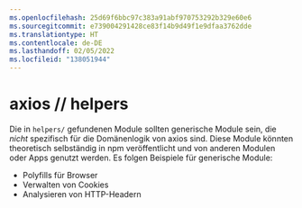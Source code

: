 ```yaml
---
ms.openlocfilehash: 25d69f6bbc97c383a91abf970753292b329e60e6
ms.sourcegitcommit: e739004291428ce83f14b9d49f1e9dfaa3762dde
ms.translationtype: HT
ms.contentlocale: de-DE
ms.lasthandoff: 02/05/2022
ms.locfileid: "138051944"
---
```

# <a name="axios--helpers"></a>axios // helpers

Die in `helpers/` gefundenen Module sollten generische Module sein, die _nicht_ spezifisch für die Domänenlogik von axios sind. Diese Module könnten theoretisch selbständig in npm veröffentlicht und von anderen Modulen oder Apps genutzt werden. Es folgen Beispiele für generische Module:

- Polyfills für Browser
- Verwalten von Cookies
- Analysieren von HTTP-Headern
